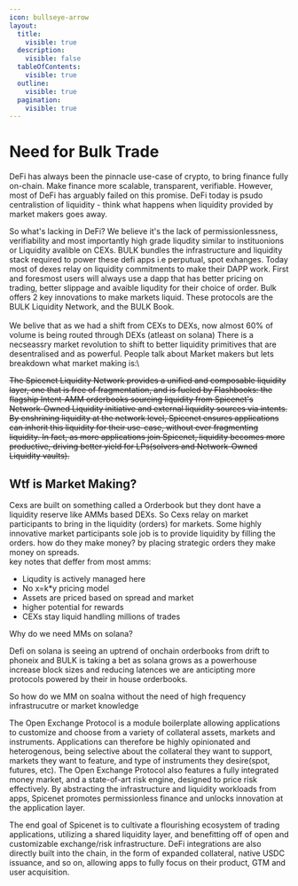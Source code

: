 ```yaml
---
icon: bullseye-arrow
layout:
  title:
    visible: true
  description:
    visible: false
  tableOfContents:
    visible: true
  outline:
    visible: true
  pagination:
    visible: true
---
```


# Need for Bulk Trade

DeFi has always been the pinnacle use-case of crypto, to bring finance fully on-chain. Make finance more scalable, transparent, verifiable. However, most of DeFi has arguably failed on this promise. DeFi today is psudo centralistion of liquidity - think what happens when liquidity provided by market makers goes away.&#x20;

So what's lacking in DeFi? We believe it's the lack of permissionlessness, verifiability and most importantly high grade liqudity similar to instituonions or Liquidity avalible on CEXs. BULK bundles the infrastructure and liquidity stack required to power these defi apps i.e perputual, spot exhanges. Today most of dexes relay on liquidity commitments to make their DAPP work. First and foresmost users will always use a dapp that has better pricing on trading, better slippage and avaible liqudity for their choice of order. Bulk offers 2 key innovations to make markets liquid. These protocols are the BULK Liquidity Network, and the BULK Book.\
\
We belive that as we had a shift from CEXs to DEXs, now almost 60% of volume is being routed through DEXs (atleast on solana) There is a necseassry market revolution to shift to better liquidity primitives that are desentralised and as powerful. People talk about Market makers but lets breakdown what market making is:\


~~The Spicenet Liquidity Network provides a unified and composable liquidity layer, one that is free of fragmentation, and is fueled by Flashbooks: the flagship Intent-AMM orderbooks sourcing liquidity from Spicenet's Network-Owned Liquidity initiative and external liquidity sources via intents. By enshrining liquidity at the network level, Spicenet ensures applications can inherit this liquidity for their use-case, without ever fragmenting liquidity. In fact, as more applications join Spicenet, liquidity becomes more productive, driving better yield for LPs(solvers and Network-Owned Liquidity vaults).~~

## Wtf is Market Making?

Cexs are built on something called a Orderbook but they dont have a liquidity reserve like AMMs based DEXs. So Cexs relay on market participants to bring in the liquidity (orders) for markets. Some highly innovative market participants sole job is to provide liquidity by filling the orders. how do they make money? by placing strategic orders they make money on spreads. \
key notes that deffer from most amms:

* Liqudity is actively managed here
* No x=k\*y pricing model&#x20;
* Assets are priced based on spread and market
* higher potential for rewards
* CEXs stay liquid handling millions of trades&#x20;

Why do we need MMs on solana?

Defi on solana is seeing an uptrend of onchain orderbooks from drift to phoneix and BULK is taking a bet as solana grows as a powerhouse increase block sizes and reducing latences we are anticipting more protocols powered by their in house orderbooks.&#x20;

So how do we MM on soalna without the need of high frequency infrastrucutre or market knowledge&#x20;





The Open Exchange Protocol is a module boilerplate allowing applications to customize and choose from a variety of collateral assets, markets and instruments. Applications can therefore be highly opinionated and heterogenous, being selective about the collateral they want to support, markets they want to feature, and type of instruments they desire(spot, futures, etc). The Open Exchange Protocol also features a fully integrated money market, and a state-of-art risk engine, designed to price risk effectively. By abstracting the infrastructure and liquidity workloads from apps, Spicenet promotes permissionless finance and unlocks innovation at the application layer.

The end goal of Spicenet is to cultivate a flourishing ecosystem of trading applications, utilizing a shared liquidity layer, and benefitting off of open and customizable exchange/risk infrastructure. DeFi integrations are also directly built into the chain, in the form of expanded collateral, native USDC issuance, and so on, allowing apps to fully focus on their product, GTM and user acquisition.
